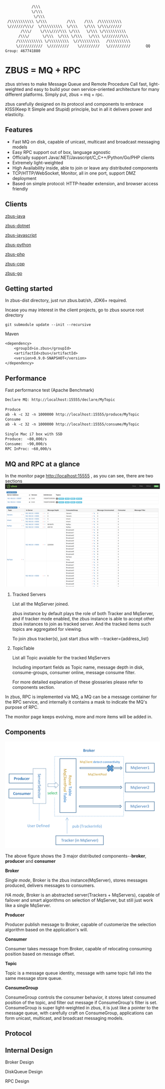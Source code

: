                 /\\\       
                \/\\\        
                 \/\\\    
     /\\\\\\\\\\\ \/\\\         /\\\    /\\\  /\\\\\\\\\\     
     \///////\\\/  \/\\\\\\\\\  \/\\\   \/\\\ \/\\\//////     
           /\\\/    \/\\\////\\\ \/\\\   \/\\\ \/\\\\\\\\\\    
          /\\\/      \/\\\  \/\\\ \/\\\   \/\\\ \////////\\\  
         /\\\\\\\\\\\ \/\\\\\\\\\  \//\\\\\\\\\   /\\\\\\\\\\  
         \///////////  \/////////    \/////////   \//////////       QQ Group: 467741880

# ZBUS = MQ + RPC  
zbus strives to make Message Queue and Remote Procedure Call fast, light-weighted and easy to build your own service-oriented architecture for many different platforms. Simply put, zbus = mq + rpc.

zbus carefully designed on its protocol and components to embrace KISS(Keep It Simple and Stupid) principle, but in all it delivers power and elasticity. 

## Features
- Fast MQ on disk, capable of unicast, multicast and broadcast messaging models
- Easy RPC support out of box, language agnostic
- Officially support Java/.NET/Javascript/C_C++/Python/Go/PHP clients
- Extremely light-weighted
- High Availability inside, able to join or leave any distributed components
- TCP/HTTP/WebSocket, Monitor, all in one port, support DMZ deployment
- Based on simple protocol: HTTP-header extension, and browser access friendly

## Clients

[zbus-java](https://gitee.com/rushmore/zbus)

[zbus-dotnet](https://gitee.com/rushmore/zbus-dotnet)

[zbus-javascript](https://gitee.com/rushmore/zbus-javascript)

[zbus-python](https://gitee.com/rushmore/zbus-python)

[zbus-php](https://gitee.com/rushmore/zbus-php)

[zbus-cpp](https://gitee.com/rushmore/zbus-cpp)

[zbus-go](https://gitee.com/rushmore/zbus-go)


## Getting started 
In zbus-dist directory, just run zbus.bat/sh, JDK6+ required.

Incase you may interest in the client projects, go to zbus source root directory

	git submodule update --init --recursive  


Maven

	<dependency>
		<groupId>io.zbus</groupId>
		<artifactId>zbus</artifactId>
		<version>0.9.0-SNAPSHOT</version>
	</dependency>

## Performance
Fast performance test (Apache Benchmark)

	Declare MQ: http://localhost:15555/declare/MyTopic
	
	Produce 
	ab -k -c 32 -n 1000000 http://localhost:15555/produce/MyTopic
	Consume 
	ab -k -c 32 -n 1000000 http://localhost:15555/consume/MyTopic

	Single Mac i7 box with SSD 
	Produce:  ~80,000/s
	Consume:  ~90,000/s
	RPC InProc: ~60,000/s




## MQ and RPC at a glance

In the monitor page [http://localhost:15555](http://localhost:15555) , as you can see, there are two sections
![Monitor](/doc/monitor.png?raw=true "Monitor")
1. Tracked Servers

	List all the MqServer joined.
	
	zbus instance by default plays the role of both Tracker and MqServer, and if tracker mode enabled, the zbus instance is able to accept other zbus instances to join as tracked server. And the tracked items such topics are aggregated for viewing.

	To join zbus tracker(s), just start zbus with --tracker={address_list}

2. TopicTable

	List all Topic avaiable for the tracked MqServers
	
	Including important fields as Topic name, message depth in disk, consume-groups, consumer online, message consume filter.

	For more detailed explanation of these glossaries please refer to components section.

In zbus, RPC is implemented via MQ, a MQ can be a message container for the RPC service, and internally it contains a mask to indicate the MQ's purpose of RPC.

The monitor page keeps evolving, more and more items will be added in.

## Components

![Archit](/doc/archit.png?raw=true "Archit")

The above figure shows the 3 major distributed components--**broker**, **producer** and **consumer** 

**Broker** 

*Single mode*, Broker is the zbus instance(MqServer), stores messages produced, delivers messages to consumers.

*HA mode*, Broker is an abstracted server(Trackers + MqServers), capable of failover and smart algorithms on selection of MqServer, 
but still just work like a single MqServer.


**Producer**

Producer publish message to Broker, capable of customerize the selection algorithm based on the application's will.

**Consumer**

Consumer takes message from Broker, capable of relocating consuming position based on message offset.

**Topic**

Topic is a message queue identity, message with same topic fall into the same message store queue. 

**ConsumeGroup**

ConsumeGroup controls the consumer behavior, it stores latest consumed position of the topic, and filter out message if ConsumeGroup's filter is set.
ConsumeGroup is super light-weighted in zbus, it is just like a pointer to the message queue, with carefully craft on ConsumeGroup,
applications can form unicast, multicast, and broadcast messaging models.

## Protocol


## Internal Design

Broker Design

DiskQueue Design

RPC Design




 